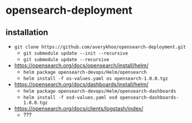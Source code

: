 # opensearch-deployment

## installation

* `git clone https://github.com/averykhoo/opensearch-deployment.git`
  * `git submodule update --init --recursive`
  * `git submodule update --recursive`
* https://opensearch.org/docs/opensearch/install/helm/
  * `helm package opensearch-devops/Helm/opensearch`
  * `helm install -f os-values.yaml os opensearch-1.0.0.tgz`
* https://opensearch.org/docs/dashboards/install/helm/
  * `helm package opensearch-devops/Helm/opensearch-dashboards`
  * `helm install -f osd-values.yaml osd opensearch-dashboards-1.0.0.tgz`
* https://opensearch.org/docs/clients/logstash/index/
  * ???


